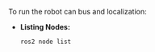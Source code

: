 To run the robot can bus and localization:
- **Listing Nodes:**
    ```sh
    ros2 node list
    ```
    
